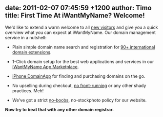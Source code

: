 date: 2011-02-07 07:45:59 +1200
author: Timo
title: First Time At iWantMyName? Welcome!
----

We'd like to extend a warm welcome to all [new visitors](http://minimalmac.com/post/3164173464/simple-domain-name-registrar-iwantmyname-sponsor) and give you a quick overview what you can expect at iWantMyName.
Our domain management service in a nutshell:


*   Plain simple domain name search and registration for [90+ international domain extensions](https://iwantmyname.com/domains).

*   1-Click domain setup for the best web applications and services in our [iWantMyName App Marketplace](https://iwantmyname.com/services).

*   [iPhone DomainApp](https://iwantmyname.com/iphone) for finding and purchasing domains on the go.

*   No upselling during checkout, [no front-running](http://en.wikipedia.org/wiki/Domain_name_front_running) or any other shady practices. Meh!

*   We've got a strict [no-boobs](http://gomilfy.com), no-stockphoto policy for our website.

**Now try to beat that with any other domain registrar.**
